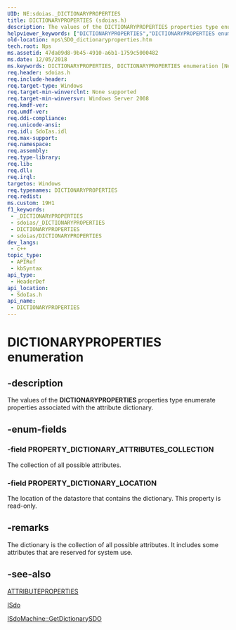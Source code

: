 ```yaml
---
UID: NE:sdoias._DICTIONARYPROPERTIES
title: DICTIONARYPROPERTIES (sdoias.h)
description: The values of the DICTIONARYPROPERTIES properties type enumerate properties associated with the attribute dictionary.
helpviewer_keywords: ["DICTIONARYPROPERTIES","DICTIONARYPROPERTIES enumeration [Network Policy Server]","PROPERTY_DICTIONARY_ATTRIBUTES_COLLECTION","PROPERTY_DICTIONARY_LOCATION","_sdo_dictionaryproperties","nps.SDO_dictionaryproperties","sdo.dictionaryproperties","sdoias/DICTIONARYPROPERTIES","sdoias/PROPERTY_DICTIONARY_ATTRIBUTES_COLLECTION","sdoias/PROPERTY_DICTIONARY_LOCATION"]
old-location: nps\SDO_dictionaryproperties.htm
tech.root: Nps
ms.assetid: 47da09d8-9b45-4910-a6b1-1759c5000482
ms.date: 12/05/2018
ms.keywords: DICTIONARYPROPERTIES, DICTIONARYPROPERTIES enumeration [Network Policy Server], PROPERTY_DICTIONARY_ATTRIBUTES_COLLECTION, PROPERTY_DICTIONARY_LOCATION, _sdo_dictionaryproperties, nps.SDO_dictionaryproperties, sdo.dictionaryproperties, sdoias/DICTIONARYPROPERTIES, sdoias/PROPERTY_DICTIONARY_ATTRIBUTES_COLLECTION, sdoias/PROPERTY_DICTIONARY_LOCATION
req.header: sdoias.h
req.include-header: 
req.target-type: Windows
req.target-min-winverclnt: None supported
req.target-min-winversvr: Windows Server 2008
req.kmdf-ver: 
req.umdf-ver: 
req.ddi-compliance: 
req.unicode-ansi: 
req.idl: SdoIas.idl
req.max-support: 
req.namespace: 
req.assembly: 
req.type-library: 
req.lib: 
req.dll: 
req.irql: 
targetos: Windows
req.typenames: DICTIONARYPROPERTIES
req.redist: 
ms.custom: 19H1
f1_keywords:
 - _DICTIONARYPROPERTIES
 - sdoias/_DICTIONARYPROPERTIES
 - DICTIONARYPROPERTIES
 - sdoias/DICTIONARYPROPERTIES
dev_langs:
 - c++
topic_type:
 - APIRef
 - kbSyntax
api_type:
 - HeaderDef
api_location:
 - SdoIas.h
api_name:
 - DICTIONARYPROPERTIES
---
```


# DICTIONARYPROPERTIES enumeration


## -description

The values of the 
<b>DICTIONARYPROPERTIES</b> properties type enumerate properties associated with the attribute dictionary.

## -enum-fields

### -field PROPERTY_DICTIONARY_ATTRIBUTES_COLLECTION

The collection of all possible attributes.

### -field PROPERTY_DICTIONARY_LOCATION

The location of the datastore that contains the dictionary. This property is read-only.

## -remarks

The dictionary is the collection of all possible attributes. It includes some attributes that are reserved for system use.

## -see-also

<a href="/windows/desktop/api/sdoias/ne-sdoias-attributeproperties">ATTRIBUTEPROPERTIES</a>



<a href="/windows/desktop/api/sdoias/nn-sdoias-isdo">ISdo</a>



<a href="/windows/desktop/api/sdoias/nf-sdoias-isdomachine-getdictionarysdo">ISdoMachine::GetDictionarySDO</a>